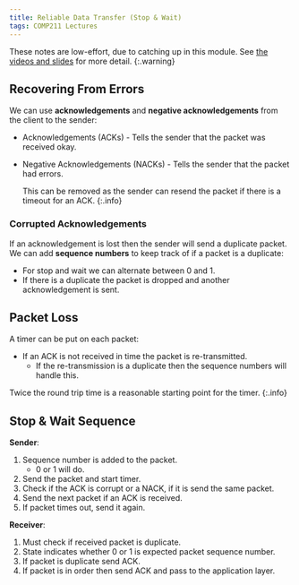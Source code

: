 ```yaml
---
title: Reliable Data Transfer (Stop & Wait)
tags: COMP211 Lectures
---
```

These notes are low-effort, due to catching up in this module. See [the videos and slides](https://liverpool.instructure.com/courses/54299/pages/3-transport-layer?module_item_id=1178720) for more detail.
{:.warning}

## Recovering From Errors
We can use **acknowledgements** and **negative acknowledgements** from the client to the sender:

* Acknowledgements (ACKs) - Tells the sender that the packet was received okay.
* Negative Acknowledgements (NACKs) - Tells the sender that the packet had errors.
	
	This can be removed as the sender can resend the packet if there is a timeout for an ACK.
	{:.info}

### Corrupted Acknowledgements
If an acknowledgement is lost then the sender will send a duplicate packet. We can add **sequence numbers** to keep track of if a packet is a duplicate:

* For stop and wait we can alternate between 0 and 1.
* If there is a duplicate the packet is dropped and another acknowledgement is sent.

## Packet Loss
A timer can be put on each packet:

* If an ACK is not received in time the packet is re-transmitted.
	* If the re-transmission is a duplicate then the sequence numbers will handle this.

Twice the round trip time is a reasonable starting point for the timer.
{:.info}

## Stop & Wait Sequence

**Sender**:

1. Sequence number is added to the packet.
	* 0 or 1 will do.
1. Send the packet and start timer.
1. Check if the ACK is corrupt or a NACK, if it is send the same packet.
1. Send the next packet if an ACK is received.
1. If packet times out, send it again.

**Receiver**:

1. Must check if received packet is duplicate.
1. State indicates whether 0 or 1 is expected packet sequence number.
1. If packet is duplicate send ACK.
1. If packet is in order then send ACK and pass to the application layer.